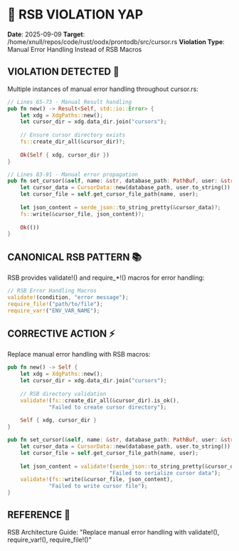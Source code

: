# 🦊 RSB VIOLATION YAP
**Date**: 2025-09-09
**Target**: /home/xnull/repos/code/rust/oodx/prontodb/src/cursor.rs
**Violation Type**: Manual Error Handling Instead of RSB Macros

## VIOLATION DETECTED 🚨
Multiple instances of manual error handling throughout cursor.rs:

```rust
// Lines 65-73 - Manual Result handling
pub fn new() -> Result<Self, std::io::Error> {
    let xdg = XdgPaths::new();
    let cursor_dir = xdg.data_dir.join("cursors");
    
    // Ensure cursor directory exists
    fs::create_dir_all(&cursor_dir)?;
    
    Ok(Self { xdg, cursor_dir })
}

// Lines 83-91 - Manual error propagation
pub fn set_cursor(&self, name: &str, database_path: PathBuf, user: &str) -> Result<(), Box<dyn std::error::Error>> {
    let cursor_data = CursorData::new(database_path, user.to_string());
    let cursor_file = self.get_cursor_file_path(name, user);
    
    let json_content = serde_json::to_string_pretty(&cursor_data)?;
    fs::write(&cursor_file, json_content)?;
    
    Ok(())
}
```

## CANONICAL RSB PATTERN 📚
RSB provides validate!() and require_*!() macros for error handling:

```rust
// RSB Error Handling Macros
validate!(condition, "error message");
require_file!("path/to/file");  
require_var!("ENV_VAR_NAME");
```

## CORRECTIVE ACTION ⚡
Replace manual error handling with RSB macros:

```rust
pub fn new() -> Self {
    let xdg = XdgPaths::new();
    let cursor_dir = xdg.data_dir.join("cursors");
    
    // RSB directory validation
    validate!(fs::create_dir_all(&cursor_dir).is_ok(), 
             "Failed to create cursor directory");
    
    Self { xdg, cursor_dir }
}

pub fn set_cursor(&self, name: &str, database_path: PathBuf, user: &str) {
    let cursor_data = CursorData::new(database_path, user.to_string());
    let cursor_file = self.get_cursor_file_path(name, user);
    
    let json_content = validate!(serde_json::to_string_pretty(&cursor_data),
                                "Failed to serialize cursor data");
    validate!(fs::write(&cursor_file, json_content),
             "Failed to write cursor file");
}
```

## REFERENCE 📖
RSB Architecture Guide: "Replace manual error handling with validate!(), require_var!(), require_file!()"